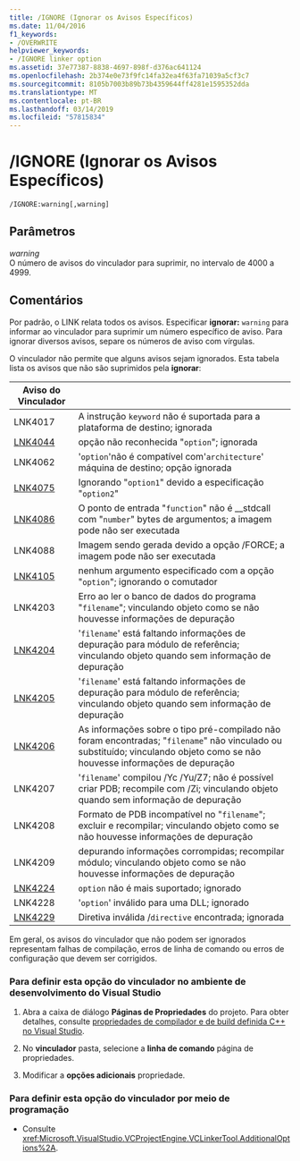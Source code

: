 ```yaml
---
title: /IGNORE (Ignorar os Avisos Específicos)
ms.date: 11/04/2016
f1_keywords:
- /OVERWRITE
helpviewer_keywords:
- /IGNORE linker option
ms.assetid: 37e77387-8838-4697-898f-d376ac641124
ms.openlocfilehash: 2b374e0e73f9fc14fa32ea4f63fa71039a5cf3c7
ms.sourcegitcommit: 8105b7003b89b73b4359644ff4281e1595352dda
ms.translationtype: MT
ms.contentlocale: pt-BR
ms.lasthandoff: 03/14/2019
ms.locfileid: "57815834"
---
```

# <a name="ignore-ignore-specific-warnings"></a>/IGNORE (Ignorar os Avisos Específicos)

```
/IGNORE:warning[,warning]
```

## <a name="parameters"></a>Parâmetros

*warning*<br/>
O número de avisos do vinculador para suprimir, no intervalo de 4000 a 4999.

## <a name="remarks"></a>Comentários

Por padrão, o LINK relata todos os avisos. Especificar **ignorar:** `warning` para informar ao vinculador para suprimir um número específico de aviso. Para ignorar diversos avisos, separe os números de aviso com vírgulas.

O vinculador não permite que alguns avisos sejam ignorados. Esta tabela lista os avisos que não são suprimidos pela **ignorar**:

|Aviso do Vinculador||
|--------------------|-|
|LNK4017|A instrução `keyword` não é suportada para a plataforma de destino; ignorada|
|[LNK4044](../../error-messages/tool-errors/linker-tools-warning-lnk4044.md)|opção não reconhecida "`option`"; ignorada|
|LNK4062|'`option`'não é compatível com'`architecture`' máquina de destino; opção ignorada|
|[LNK4075](../../error-messages/tool-errors/linker-tools-warning-lnk4075.md)|Ignorando "`option1`" devido a especificação "`option2`"|
|[LNK4086](../../error-messages/tool-errors/linker-tools-warning-lnk4086.md)|O ponto de entrada "`function`" não é __stdcall com "`number`" bytes de argumentos; a imagem pode não ser executada|
|LNK4088|Imagem sendo gerada devido a opção /FORCE; a imagem pode não ser executada|
|[LNK4105](../../error-messages/tool-errors/linker-tools-warning-lnk4105.md)|nenhum argumento especificado com a opção "`option`"; ignorando o comutador|
|LNK4203|Erro ao ler o banco de dados do programa "`filename`"; vinculando objeto como se não houvesse informações de depuração|
|[LNK4204](../../error-messages/tool-errors/linker-tools-warning-lnk4204.md)|'`filename`' está faltando informações de depuração para módulo de referência; vinculando objeto quando sem informação de depuração|
|[LNK4205](../../error-messages/tool-errors/linker-tools-warning-lnk4205.md)|'`filename`' está faltando informações de depuração para módulo de referência; vinculando objeto quando sem informação de depuração|
|[LNK4206](../../error-messages/tool-errors/linker-tools-warning-lnk4206.md)|As informações sobre o tipo pré-compilado não foram encontradas; "`filename`" não vinculado ou substituído; vinculando objeto como se não houvesse informações de depuração|
|LNK4207|'`filename`' compilou /Yc /Yu/Z7; não é possível criar PDB; recompile com /Zi; vinculando objeto quando sem informação de depuração|
|LNK4208|Formato de PDB incompatível no "`filename`"; excluir e recompilar; vinculando objeto como se não houvesse informações de depuração|
|LNK4209|depurando informações corrompidas; recompilar módulo; vinculando objeto como se não houvesse informações de depuração|
|[LNK4224](../../error-messages/tool-errors/linker-tools-warning-lnk4224.md)|`option` não é mais suportado; ignorado|
|LNK4228|'`option`' inválido para uma DLL; ignorado|
|[LNK4229](../../error-messages/tool-errors/linker-tools-warning-lnk4229.md)|Diretiva inválida /`directive` encontrada; ignorada|

Em geral, os avisos do vinculador que não podem ser ignorados representam falhas de compilação, erros de linha de comando ou erros de configuração que devem ser corrigidos.

### <a name="to-set-this-linker-option-in-the-visual-studio-development-environment"></a>Para definir esta opção do vinculador no ambiente de desenvolvimento do Visual Studio

1. Abra a caixa de diálogo **Páginas de Propriedades** do projeto. Para obter detalhes, consulte [propriedades de compilador e de build definida C++ no Visual Studio](../working-with-project-properties.md).

1. No **vinculador** pasta, selecione a **linha de comando** página de propriedades.

1. Modificar a **opções adicionais** propriedade.

### <a name="to-set-this-linker-option-programmatically"></a>Para definir esta opção do vinculador por meio de programação

- Consulte <xref:Microsoft.VisualStudio.VCProjectEngine.VCLinkerTool.AdditionalOptions%2A>.